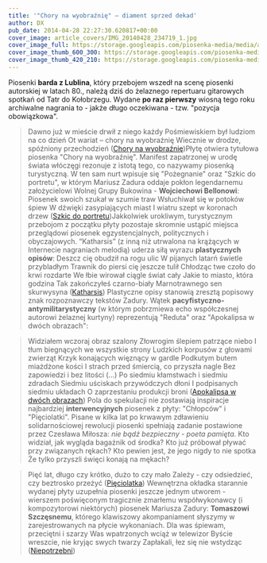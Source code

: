 ```yaml
---
title: '"Chory na wyobraźnię" – diament sprzed dekad'
author: DX
pub_date: 2014-04-28 22:27:30.620817+00:00
cover_image: article_covers/IMG_20140428_234719_1.jpg
cover_image_full: https://storage.googleapis.com/piosenka-media/media/article_covers/IMG_20140428_234719_1.jpg
cover_image_thumb_600_300: https://storage.googleapis.com/piosenka-media/media/article_covers/IMG_20140428_234719_1.jpg.600x300_q85_crop_upscale.jpg
cover_image_thumb_420_210: https://storage.googleapis.com/piosenka-media/media/article_covers/IMG_20140428_234719_1.jpg.420x210_q85_crop_upscale.jpg
---
```


Piosenki **barda z Lublina**, który przebojem wszedł na scenę piosenki autorskiej w latach 80., należą dziś do żelaznego repertuaru gitarowych spotkań od Tatr do Kołobrzegu. Wydane **po raz pierwszy** wiosną tego roku archiwalne nagrania to \- jakże długo oczekiwana \- tzw. "pozycja obowiązkowa".


> Dawno już w mieście drwił z niego każdy
> Pośmiewiskiem był ludziom na co dzień
> Ot wariat – chory na wyobraźnię
> Wiecznie w drodze, spóźniony przechodzień
> \([Chory na wyobraźnię](https://www.piosenkaztekstem.pl/opracowanie/mariusz\-zadura\-chory\-na\-wyobraznie/)\)Płytę otwiera tytułowa piosenka "Chory na wyobraźnię". Manifest zapatrzonej w urodę świata włóczęgi rezonuje z istotą tego, co nazywamy piosenką turystyczną. W ten sam nurt wpisuje się "Pożegnanie" oraz "Szkic do portretu", w którym Mariusz Zadura oddaje pokłon legendarnemu założycielowi Wolnej Grupy Bukowina \- **Wojciechowi Bellonowi**:
> Piosenek swoich szukał w szumie traw
> Wsłuchiwał się w potoków śpiew
> W dźwięki zasypiających miast
> I wiatru szept w koronach drzew
> \([Szkic do portretu](https://www.piosenkaztekstem.pl/opracowanie/mariusz\-zadura\-szkic\-do\-portretu/)\)Jakkolwiek urokliwym, turystycznym przebojom z początku płyty pozostaje skromnie ustąpić miejsca przeglądowi piosenek egzystencjalnych, politycznych i obyczajowych. “Katharsis” \(z inną niż utrwalona na krążących w Internecie nagraniach melodią\) uderza siłą wyrazu **plastycznych opisów**:
> Deszcz cię obudził na rogu ulic
> W pijanych latarń świetle przybladłym
> Trawnik do piersi cię jeszcze tulił
> Chłodząc twe czoło do krwi rozdarte
> We łbie wirował ciągle świat cały
> Jakie to miasto, która godzina
> Tak zakończyłeś czarno\-biały
> Marnotrawnego sen skurwysyna
> \([Katharsis](https://www.piosenkaztekstem.pl/opracowanie/mariusz\-zadura\-katharsis/)\)
Plastyczne opisy stanowią zresztą popisowy znak rozpoznawczy tekstów Zadury. Wątek **pacyfistyczno\-antymilitarystyczny** \(w którym pobrzmiewa echo współczesnej autorowi żelaznej kurtyny\) reprezentują "Reduta" oraz "Apokalipsa w dwóch obrazach":

> Widziałem wczoraj obraz szalony
> Złowrogim ślepiem patrzące niebo
> I tłum biegnących we wszystkie strony
> Ludzkich korpusów z głowami zwierząt
> Krzyk konających więznący w gardle
> Podkutym butem miażdżone kości
> I strach przed śmiercią, co przyszła nagle
> Bez zapowiedzi i bez litości
> \(...\)
> Po siedmiu kłamstwach i siedmiu zdradach
> Siedmiu uściskach przywódczych dłoni
> I podpisanych siedmiu układach
> O zaprzestaniu produkcji broni
> \([Apokalipsa w dwóch obrazach](https://www.piosenkaztekstem.pl/opracowanie/mariusz\-zadura\-apokalipsa\-w\-dwoch\-obrazach/)\)
Pola do spekulacji nie zostawiają inspiracje najbardziej **interwencyjnych** piosenek z płyty: "Chłopców" i "Pięciolatki". Pisane w kilka lat po krwawym zdławieniu solidarnościowej rewolucji piosenki spełniają zadanie postawione przez Czesława Miłosza: _nie bądź bezpieczny \- poeta pamięta_.
> Kto widział, jak wygląda bagażnik od środka?
> Kto już próbował pływać przy związanych rękach?
> Kto pewien jest, że jego nigdy to nie spotka
> Że tylko przyszli święci konają na mękach?

> Pięć lat, długo czy krótko, dużo to czy mało
> Zależy \- czy odsiedzieć, czy beztrosko przeżyć
> \([Pięciolatka](https://www.piosenkaztekstem.pl/opracowanie/mariusz\-zadura\-pieciolatka/)\)
Wewnętrzna okładka starannie wydanej płyty uzupełnia piosenki jeszcze jednym utworem \- wierszem poświęconym tragicznie zmarłemu współwykonawcy \(i kompozytorowi niektórych\) piosenek Mariusza Zadury: **Tomaszowi Szczęsnemu**, którego klawiszowy akompaniament słyszymy w zarejestrowanych na płycie wykonaniach.
> Dla was śpiewam, przeciętni i szarzy
> Was wpatrzonych wciąż w telewizor
> Byście wreszcie, nie kryjąc swych twarzy
> Zapłakali, łez się nie wstydząc
> \([Niepotrzebni](https://www.piosenkaztekstem.pl/opracowanie/mariusz\-zadura\-niepotrzebni/)\)
> > 
